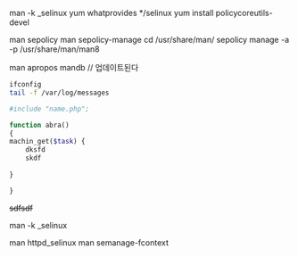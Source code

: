 
man -k _selinux
yum whatprovides */selinux
yum install policycoreutils-devel

man sepolicy
man sepolicy-manage
cd /usr/share/man/
sepolicy manage -a -p /usr/share/man/man8

man apropos
mandb
// 업데이트된다


```bash
ifconfig
tail -f /var/log/messages

```

```php
#include "name.php";

function abra()
{
machin_get($task) {
	dksfd
    skdf
    
}

}
```
~~sdfsdf~~

man -k _selinux

man httpd_selinux
man semanage-fcontext 

